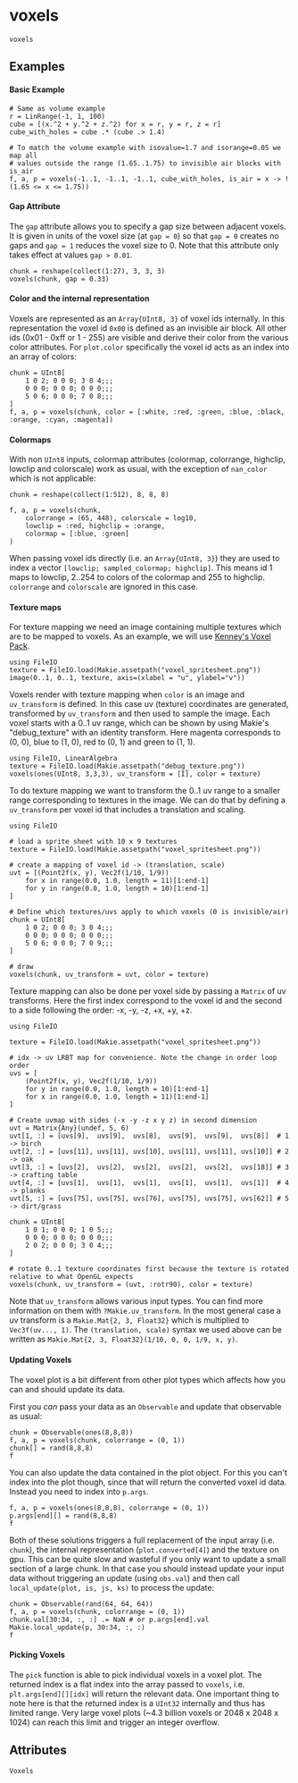 # voxels

```@shortdocs; canonical=false
voxels
```


## Examples



#### Basic Example

```@figure backend=GLMakie
# Same as volume example
r = LinRange(-1, 1, 100)
cube = [(x.^2 + y.^2 + z.^2) for x = r, y = r, z = r]
cube_with_holes = cube .* (cube .> 1.4)

# To match the volume example with isovalue=1.7 and isorange=0.05 we map all
# values outside the range (1.65..1.75) to invisible air blocks with is_air
f, a, p = voxels(-1..1, -1..1, -1..1, cube_with_holes, is_air = x -> !(1.65 <= x <= 1.75))
```


#### Gap Attribute

The `gap` attribute allows you to specify a gap size between adjacent voxels.
It is given in units of the voxel size (at `gap = 0`) so that `gap = 0` creates no gaps and `gap = 1` reduces the voxel size to 0.
Note that this attribute only takes effect at values `gap > 0.01`.

```@figure backend=GLMakie
chunk = reshape(collect(1:27), 3, 3, 3)
voxels(chunk, gap = 0.33)
```


#### Color and the internal representation

Voxels are represented as an `Array{UInt8, 3}` of voxel ids internally.
In this representation the voxel id `0x00` is defined as an invisible air block.
All other ids (0x01 - 0xff or 1 - 255) are visible and derive their color from the various color attributes.
For `plot.color` specifically the voxel id acts as an index into an array of colors:

```@figure backend=GLMakie
chunk = UInt8[
    1 0 2; 0 0 0; 3 0 4;;;
    0 0 0; 0 0 0; 0 0 0;;;
    5 0 6; 0 0 0; 7 0 8;;;
]
f, a, p = voxels(chunk, color = [:white, :red, :green, :blue, :black, :orange, :cyan, :magenta])
```


#### Colormaps

With non `UInt8` inputs, colormap attributes (colormap, colorrange, highclip, lowclip and colorscale) work as usual, with the exception of `nan_color` which is not applicable:

```@figure backend=GLMakie
chunk = reshape(collect(1:512), 8, 8, 8)

f, a, p = voxels(chunk,
    colorrange = (65, 448), colorscale = log10,
    lowclip = :red, highclip = :orange,
    colormap = [:blue, :green]
)
```

When passing voxel ids directly (i.e. an `Array{UInt8, 3}`) they are used to index a vector `[lowclip; sampled_colormap; highclip]`.
This means id 1 maps to lowclip, 2..254 to colors of the colormap and 255 to highclip.
`colorrange` and `colorscale` are ignored in this case.


#### Texture maps

For texture mapping we need an image containing multiple textures which are to be mapped to voxels.
As an example, we will use [Kenney's Voxel Pack](https://www.kenney.nl/assets/voxel-pack).

```@figure backend=GLMakie
using FileIO
texture = FileIO.load(Makie.assetpath("voxel_spritesheet.png"))
image(0..1, 0..1, texture, axis=(xlabel = "u", ylabel="v"))
```

Voxels render with texture mapping when `color` is an image and `uv_transform` is defined.
In this case uv (texture) coordinates are generated, transformed by `uv_transform` and then used to sample the image.
Each voxel starts with a 0..1 uv range, which can be shown by using Makie's "debug_texture" with an identity transform.
Here magenta corresponds to (0, 0), blue to (1, 0), red to (0, 1) and green to (1, 1).

```@figure backend=GLMakie
using FileIO, LinearAlgebra
texture = FileIO.load(Makie.assetpath("debug_texture.png"))
voxels(ones(UInt8, 3,3,3), uv_transform = [I], color = texture)
```

To do texture mapping we want to transform the 0..1 uv range to a smaller range corresponding to textures in the image.
We can do that by defining a `uv_transform` per voxel id that includes a translation and scaling.

```@figure backend=GLMakie
using FileIO

# load a sprite sheet with 10 x 9 textures
texture = FileIO.load(Makie.assetpath("voxel_spritesheet.png"))

# create a mapping of voxel id -> (translation, scale)
uvt = [(Point2f(x, y), Vec2f(1/10, 1/9))
    for x in range(0.0, 1.0, length = 11)[1:end-1]
    for y in range(0.0, 1.0, length = 10)[1:end-1]
]

# Define which textures/uvs apply to which voxels (0 is invisible/air)
chunk = UInt8[
    1 0 2; 0 0 0; 3 0 4;;;
    0 0 0; 0 0 0; 0 0 0;;;
    5 0 6; 0 0 0; 7 0 9;;;
]

# draw
voxels(chunk, uv_transform = uvt, color = texture)
```

Texture mapping can also be done per voxel side by passing a `Matrix` of uv transforms.
Here the first index correspond to the voxel id and the second to a side following the order: -x, -y, -z, +x, +y, +z.

```@figure backend=GLMakie
using FileIO

texture = FileIO.load(Makie.assetpath("voxel_spritesheet.png"))

# idx -> uv LRBT map for convenience. Note the change in order loop order
uvs = [
    (Point2f(x, y), Vec2f(1/10, 1/9))
    for y in range(0.0, 1.0, length = 10)[1:end-1]
    for x in range(0.0, 1.0, length = 11)[1:end-1]
]

# Create uvmap with sides (-x -y -z x y z) in second dimension
uvt = Matrix{Any}(undef, 5, 6)
uvt[1, :] = [uvs[9],  uvs[9],  uvs[8],  uvs[9],  uvs[9],  uvs[8]]  # 1 -> birch
uvt[2, :] = [uvs[11], uvs[11], uvs[10], uvs[11], uvs[11], uvs[10]] # 2 -> oak
uvt[3, :] = [uvs[2],  uvs[2],  uvs[2],  uvs[2],  uvs[2],  uvs[18]] # 3 -> crafting table
uvt[4, :] = [uvs[1],  uvs[1],  uvs[1],  uvs[1],  uvs[1],  uvs[1]]  # 4 -> planks
uvt[5, :] = [uvs[75], uvs[75], uvs[76], uvs[75], uvs[75], uvs[62]] # 5 -> dirt/grass

chunk = UInt8[
    1 0 1; 0 0 0; 1 0 5;;;
    0 0 0; 0 0 0; 0 0 0;;;
    2 0 2; 0 0 0; 3 0 4;;;
]

# rotate 0..1 texture coordinates first because the texture is rotated relative to what OpenGL expects
voxels(chunk, uv_transform = (uvt, :rotr90), color = texture)
```

Note that `uv_transform` allows various input types.
You can find more information on them with `?Makie.uv_transform`.
In the most general case a uv transform is a `Makie.Mat{2, 3, Float32}` which is multiplied to `Vec3f(uv..., 1)`.
The `(translation, scale)` syntax we used above can be written as `Makie.Mat{2, 3, Float32}(1/10, 0, 0, 1/9, x, y)`.


#### Updating Voxels

The voxel plot is a bit different from other plot types which affects how you can and should update its data.

First you *can* pass your data as an `Observable` and update that observable as usual:

```@figure backend=GLMakie
chunk = Observable(ones(8,8,8))
f, a, p = voxels(chunk, colorrange = (0, 1))
chunk[] = rand(8,8,8)
f
```

You can also update the data contained in the plot object.
For this you can't index into the plot though, since that will return the converted voxel id data.
Instead you need to index into `p.args`.

```@figure backend=GLMakie
f, a, p = voxels(ones(8,8,8), colorrange = (0, 1))
p.args[end][] = rand(8,8,8)
f
```

Both of these solutions triggers a full replacement of the input array (i.e. `chunk`), the internal representation (`plot.converted[4]`) and the texture on gpu.
This can be quite slow and wasteful if you only want to update a small section of a large chunk.
In that case you should instead update your input data without triggering an update (using `obs.val`) and then call `local_update(plot, is, js, ks)` to process the update:

```@figure backend=GLMakie
chunk = Observable(rand(64, 64, 64))
f, a, p = voxels(chunk, colorrange = (0, 1))
chunk.val[30:34, :, :] .= NaN # or p.args[end].val
Makie.local_update(p, 30:34, :, :)
f
```



#### Picking Voxels

The `pick` function is able to pick individual voxels in a voxel plot.
The returned index is a flat index into the array passed to `voxels`, i.e. `plt.args[end][][idx]` will return the relevant data.
One important thing to note here is that the returned index is a `UInt32` internally and thus has limited range.
Very large voxel plots (~4.3 billion voxels or 2048 x 2048 x 1024) can reach this limit and trigger an integer overflow.

## Attributes

```@attrdocs
Voxels
```
